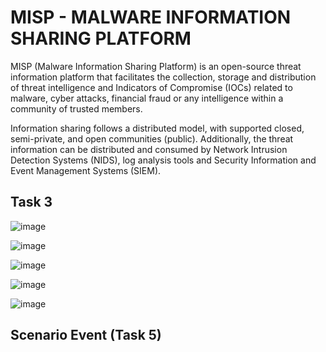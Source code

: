 # MISP - MALWARE INFORMATION SHARING PLATFORM

MISP (Malware Information Sharing Platform) is an open-source threat information platform that facilitates the collection, storage and distribution of threat intelligence and Indicators of Compromise (IOCs) related to malware, cyber attacks, financial fraud or any intelligence within a community of trusted members. 

Information sharing follows a distributed model, with supported closed, semi-private, and open communities (public). Additionally, the threat information can be distributed and consumed by Network Intrusion Detection Systems (NIDS), log analysis tools and Security Information and Event Management Systems (SIEM).

## Task 3

![image](https://github.com/tousif13/TryHackMe_Writeups/assets/33444140/f55d1cc1-440f-42a1-8ffd-ec9ee35aa330)

![image](https://github.com/tousif13/TryHackMe_Writeups/assets/33444140/83dbdbdb-a8fe-4796-8e28-ce7376b24bb9)

![image](https://github.com/tousif13/TryHackMe_Writeups/assets/33444140/a3de7193-dd15-4262-8901-f085d4f3b052)

![image](https://github.com/tousif13/TryHackMe_Writeups/assets/33444140/ee47d457-0656-4917-87e3-458af418a34f)

![image](https://github.com/tousif13/TryHackMe_Writeups/assets/33444140/21eaa4c1-8daa-43cc-8a44-7c553b715a35)

## Scenario Event (Task 5)
